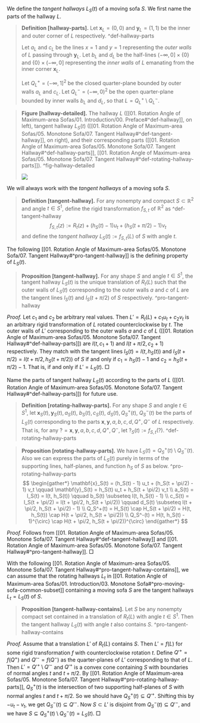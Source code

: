 We define the _tangent hallways_ $L_S(t)$ of a moving sofa $S$. We first name the parts of the hallway $L$.

> __Definition [hallway-parts].__ Let $\mathbf{x}_L = (0, 0)$ and $\mathbf{y}_L = (1, 1)$ be the inner and outer corner of $L$ respectively. ^def-hallway-parts
> 
> Let $a_L$ and $c_L$ be the lines $x=1$ and $y=1$ representing the _outer walls_ of $L$ passing through $\mathbf{y}_L$. Let $b_L$ and $d_L$ be the half-lines $(-\infty, 0] \times \left\{ 0 \right\}$ and $\left\{ 0 \right\} \times (-\infty, 0]$ representing the _inner walls_ of $L$ emanating from the inner corner $\mathbf{x}_L$.
> 
> Let $Q_L^+ = (-\infty, 1]^2$ be the closed quarter-plane bounded by outer walls $a_L$ and $c_L$. Let $Q_L^- = (-\infty, 0)^2$ be the open quarter-plane bounded by inner walls $b_L$ and $d_L$, so that $L = Q_L^+ \setminus Q_L^-$.

> __Figure [hallway-detailed].__ The hallway $L$ ([[01. Rotation Angle of Maximum-area Sofas/01. Introduction/00. Preface#^def-hallway]], on left), tangent hallway $L_S(t)$ ([[01. Rotation Angle of Maximum-area Sofas/05. Monotone Sofa/07. Tangent Hallway#^def-tangent-hallway]], on right), and their corresponding parts ([[01. Rotation Angle of Maximum-area Sofas/05. Monotone Sofa/07. Tangent Hallway#^def-hallway-parts]], [[01. Rotation Angle of Maximum-area Sofas/05. Monotone Sofa/07. Tangent Hallway#^def-rotating-hallway-parts]]). ^fig-hallway-detailed
> 
> ![](images/hallway.svg)

We will always work with the _tangent hallways_ of a moving sofa $S$.

> __Definition [tangent-hallway].__ For any nonempty and compact $S \subset \mathbb{R}^2$ and angle $t \in S^1$, define the rigid transformation $f_{S, t}$ of $\mathbb{R}^2$ as ^def-tangent-hallway
$$
f_{S, t}(z) := R_t(z) + (h_S(t) - 1)  u_t + (h_S(t + \pi/2) - 1) v_t
$$
> and define the _tangent hallway_ $L_S(t) := f_{S, t}(L)$ of $S$ with angle $t$.

The following [[01. Rotation Angle of Maximum-area Sofas/05. Monotone Sofa/07. Tangent Hallway#^pro-tangent-hallway]] is the defining property of $L_S(t)$.

> __Proposition [tangent-hallway].__ For any shape $S$ and angle $t \in S^1$, the tangent hallway $L_S(t)$ is the unique translation of $R_t(L)$ such that the outer walls of $L_S(t)$ corresponding to the outer walls $a$ and $c$ of $L$ are the tangent lines $l_S(t)$ and $l_S(t + \pi/2)$ of $S$ respectively. ^pro-tangent-hallway

_Proof._ Let $c_1$ and $c_2$ be arbitrary real values. Then $L' = R_t(L) + c_1 u_t + c_2 v_t$ is an arbitrary rigid transformation of $L$ rotated counterclockwise by $t$. The outer walls of $L'$ corresponding to the outer walls $a$ and $c$ of $L$ ([[01. Rotation Angle of Maximum-area Sofas/05. Monotone Sofa/07. Tangent Hallway#^def-hallway-parts]]) are $l(t, c_1 + 1)$ and $l(t + \pi/2, c_2 + 1)$ respectively. They match with the tangent lines $l_S(t) = l(t, h_S(t))$ and $l_S(t + \pi/2) = l(t + \pi/2, h_S(t + \pi/2))$ of $S$ if and only if $c_1 = h_S(t) - 1$ and $c_2 = h_S(t + \pi/2) - 1$. That is, if and only if $L' = L_S(t)$. □

Name the parts of tangent hallway $L_S(t)$ according to the parts of $L$ ([[01. Rotation Angle of Maximum-area Sofas/05. Monotone Sofa/07. Tangent Hallway#^def-hallway-parts]]) for future use.

> __Definition [rotating-hallway-parts].__ For any shape $S$ and angle $t \in S^1$, let $\mathbf{x}_S(t), \mathbf{y}_S(t), a_S(t)$, $b_S(t), c_S(t)$, $d_S(t), Q^+_S(t)$, $Q^-_S(t)$ be the parts of $L_S(t)$ corresponding to the parts $\mathbf{x}, \mathbf{y}, a, b, c, d, Q^+, Q^-$ of $L$ respectively. That is, for any $? = \mathbf{x}, \mathbf{y}, a, b, c, d, Q^+, Q^-$, let $?_S(t) := f_{S, t}(?)$. ^def-rotating-hallway-parts

> __Proposition [rotating-hallway-parts].__ We have $L_S(t) = Q_S^+(t) \setminus Q_S^-(t)$. Also we can express the parts of $L_S(t)$ purely in terms of the supporting lines, half-planes, and function $h_S$ of $S$ as below. ^pro-rotating-hallway-parts
$$
\begin{gather*}
\mathbf{x}_S(t) = (h_S(t) - 1) u_t + (h_S(t + \pi/2) - 1) v_t \qquad
\mathbf{y}_S(t) = h_S(t) u_t + h_S(t + \pi/2) v_t \\
a_S(t) = l_S(t) = l(t, h_S(t)) \qquad
b_S(t) \subseteq l(t, h_S(t) - 1) \\
c_S(t) = l_S(t + \pi/2) = l(t + \pi/2, h_S(t + \pi/2)) \qquad 
d_S(t) \subseteq l(t + \pi/2, h_S(t + \pi/2) - 1) \\
Q_S^+(t) = H_S(t) \cap H_S(t + \pi/2) = H(t, h_S(t)) \cap H(t + \pi/2, h_S(t + \pi/2)) \\
Q_S^-(t) = H(t, h_S(t) - 1)^{\circ} \cap H(t + \pi/2, h_S(t + \pi/2))^{\circ}
\end{gather*}
$$

_Proof._ Follows from [[01. Rotation Angle of Maximum-area Sofas/05. Monotone Sofa/07. Tangent Hallway#^def-tangent-hallway]] and [[01. Rotation Angle of Maximum-area Sofas/05. Monotone Sofa/07. Tangent Hallway#^pro-tangent-hallway]]. □

With the following [[01. Rotation Angle of Maximum-area Sofas/05. Monotone Sofa/07. Tangent Hallway#^pro-tangent-hallway-contains]], we can assume that the rotating hallways $L_t$ in [[01. Rotation Angle of Maximum-area Sofas/01. Introduction/03. Monotone Sofa#^pro-moving-sofa-common-subset]] containing a moving sofa $S$ are the tangent hallways $L_t = L_S(t)$ of $S$.

> __Proposition [tangent-hallway-contains].__ Let $S$ be any nonempty compact set contained in a translation of $R_t(L)$ with angle $t \in S^1$. Then the tangent hallway $L_S(t)$ with angle $t$ also contains $S$. ^pro-tangent-hallway-contains

_Proof._ Assume that a translation $L'$ of $R_t(L)$ contains $S$. Then $L' = f(L)$ for some rigid transformation $f$ with counterclockwise rotation $t$. Define $Q'^+ = f(Q^+)$ and $Q'^- = f(Q^-)$ as the quarter-planes of $L'$ corresponding to that of $L$. Then $L' = Q'^+ \setminus Q'^-$ and $Q'^+$ is a convex cone containing $S$ with boundaries of normal angles $t$ and $t + \pi/2$. By [[01. Rotation Angle of Maximum-area Sofas/05. Monotone Sofa/07. Tangent Hallway#^pro-rotating-hallway-parts]], $Q_S^+(t)$ is the intersection of two supporting half-planes of $S$ with normal angles $t$ and $t + \pi/2$. So we should have $Q_S^+(t) \subseteq Q'^+$. Shifting this by $-u_t - v_t$, we get $Q_S^-(t) \subseteq Q'^-$. Now $S \subset L'$ is disjoint from $Q_S^-(t) \subseteq Q'^-$, and we have $S \subseteq Q_S^+(t) \setminus Q_S^-(t) = L_S(t)$. □